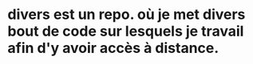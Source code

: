 # divers est un repo. où je met divers bout de code sur lesquels je travail afin d'y avoir accès à distance.
